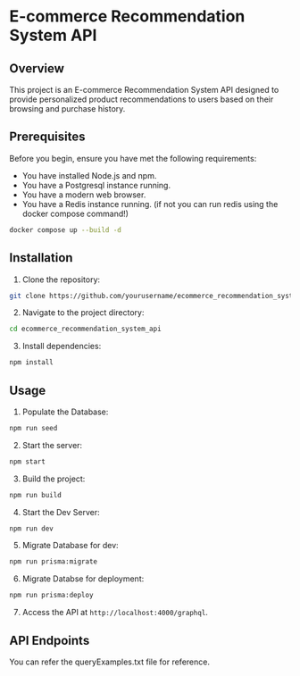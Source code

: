 # E-commerce Recommendation System API

## Overview
This project is an E-commerce Recommendation System API designed to provide personalized product recommendations to users based on their browsing and purchase history.

## Prerequisites
Before you begin, ensure you have met the following requirements:
- You have installed Node.js and npm.
- You have a Postgresql instance running.
- You have a modern web browser.
- You have a Redis instance running. (if not you can run redis using the docker compose command!)
```bash
docker compose up --build -d
```

## Installation
1. Clone the repository:
  ```bash
  git clone https://github.com/yourusername/ecommerce_recommendation_system_api.git
  ```
2. Navigate to the project directory:
  ```bash
  cd ecommerce_recommendation_system_api
  ```
3. Install dependencies:
  ```bash
  npm install
  ```

## Usage
1. Populate the Database:
```bash
npm run seed
```
2. Start the server:
  ```bash
  npm start
  ```
3. Build the project:
  ```bash
  npm run build
  ```
4. Start the Dev Server:
```bash
npm run dev
```
5. Migrate Database for dev:
```bash
npm run prisma:migrate
```
6. Migrate Databse for deployment:
```bash
npm run prisma:deploy
```
7. Access the API at `http://localhost:4000/graphql`.

## API Endpoints
You can refer the queryExamples.txt file for reference.